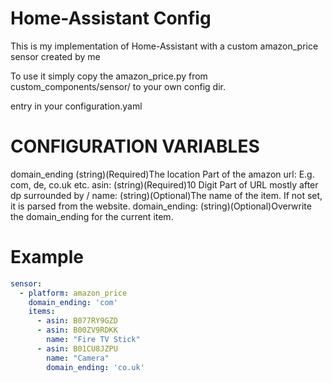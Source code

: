 # Home-Assistant Config 

This is my implementation of Home-Assistant with a custom amazon_price sensor created by me

To use it simply copy the amazon_price.py from custom_components/sensor/ to your own config dir.

entry in your configuration.yaml

# CONFIGURATION VARIABLES

domain_ending
(string)(Required)The location Part of the amazon url: E.g. com, de, co.uk etc.
    asin: (string)(Required)10 Digit Part of URL mostly after dp surrounded by /
    name: (string)(Optional)The name of the item. If not set, it is parsed from the website.
    domain_ending: (string)(Optional)Overwrite the domain_ending for the current item.

# Example
```yaml
sensor:
  - platform: amazon_price
    domain_ending: 'com'
    items:
      - asin: B077RY9GZD
      - asin: B00ZV9RDKK
        name: "Fire TV Stick"
      - asin: B01CU8JZPU
        name: "Camera"
        domain_ending: 'co.uk'
```

